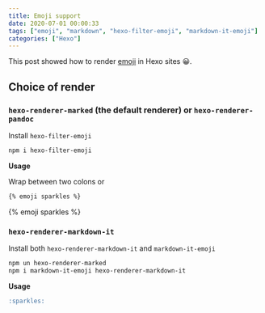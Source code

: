 ```yaml
---
title: Emoji support
date: 2020-07-01 00:00:33
tags: ["emoji", "markdown", "hexo-filter-emoji", "markdown-it-emoji"]
categories: ["Hexo"]
---
```


This post showed how to render [emoji](https://github.com/ikatyang/emoji-cheat-sheet) in Hexo sites 😀.

<!-- more -->

## Choice of render

### `hexo-renderer-marked` (the default renderer) or `hexo-renderer-pandoc`

Install `hexo-filter-emoji`

```bash
npm i hexo-filter-emoji
```

**Usage**

Wrap between two colons or

```markdown
{% emoji sparkles %}
```

{% emoji sparkles %}

### `hexo-renderer-markdown-it`

Install both `hexo-renderer-markdown-it` and `markdown-it-emoji`

```bash
npm un hexo-renderer-marked
npm i markdown-it-emoji hexo-renderer-markdown-it
```

**Usage**

```markdown
:sparkles:
```
